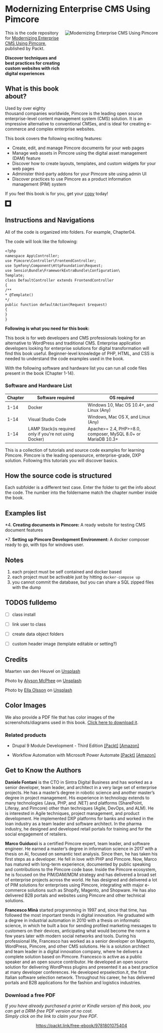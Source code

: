 # Modernizing Enterprise CMS Using Pimcore

<a href="https://www.packtpub.com/product/modernizing-enterprise-cms-using-pimcore/9781801075404?utm_source=github&utm_medium=repository&utm_campaign=9781801075404"><img src="https://static.packt-cdn.com/products/9781801075404/cover/smaller" alt="Modernizing Enterprise CMS Using Pimcore" height="256px" align="right"></a>

This is the code repository for [Modernizing Enterprise CMS Using Pimcore](https://www.packtpub.com/product/modernizing-enterprise-cms-using-pimcore/9781801075404?utm_source=github&utm_medium=repository&utm_campaign=9781801075404), published by Packt.

**Discover techniques and best practices for creating custom websites with rich digital experiences**

## What is this book about?
Used by over eighty thousand companies worldwide, Pimcore is the leading open source enterprise-level content management system (CMS) solution. It is an impressive alternative to conventional CMSes, and is ideal for creating e-commerce and complex enterprise websites.

This book covers the following exciting features: 
* Create, edit, and manage Pimcore documents for your web pages
* Manage web assets in Pimcore using the digital asset management (DAM) feature
* Discover how to create layouts, templates, and custom widgets for your web pages
* Administer third-party addons for your Pimcore site using admin UI
* Discover practices to use Pimcore as a product information management (PIM) system

If you feel this book is for you, get your [copy](https://www.amazon.com/dp/1801075409) today!

<a href="https://www.packtpub.com/?utm_source=github&utm_medium=banner&utm_campaign=GitHubBanner"><img src="https://raw.githubusercontent.com/PacktPublishing/GitHub/master/GitHub.png" 
alt="https://www.packtpub.com/" border="5" /></a>


## Instructions and Navigations
All of the code is organized into folders. For example, Chapter04.

The code will look like the following:
```
<?php
namespace App\Controller;
use Pimcore\Controller\FrontendController;
use Symfony\Component\HttpFoundation\Request;
use Sensio\Bundle\FrameworkExtraBundle\Configuration\
Template;
class DefaultController extends FrontendController
{
/**
* @Template()
*/
public function defaultAction(Request $request)
{
}
}
```

**Following is what you need for this book:**

This book is for web developers and CMS professionals looking for an alternative to WordPress and traditional CMS. Enterprise application developers looking for enterprise solutions for digital transformation will find this book useful. Beginner-level knowledge of PHP, HTML, and CSS is needed to understand the code examples used in the book.

With the following software and hardware list you can run all code files present in the book (Chapter 1-14).

### Software and Hardware List

| Chapter  | Software required                                       | OS required                                                    |
| -------- | --------------------------------------------------------| ---------------------------------------------------------------|
| 1-14     | Docker                                                  | Windows 10, Mac OS 10.4+, and Linux (Any)                      |
| 1-14     | Visual Studio Code                                      | Windows, Mac OS X, and Linux (Any)                             |
| 1-14     | LAMP Stack(is required only if you're not using Docker) | Apache>= 2.4, PHP>=8.0, composer, MySQL 8.0+ or MariaDB 10.3+  |


This is a collection of tutorials and source code examples for learning Pimcore.  Pimcore is the leading opensource, enterprise-grade, DXP solution.
Following this tutorials you will discover basics.

## How the source code is structured
Each subfolder is a different test case. Enter the folder to get the info about the code. The number into the foldername match the chapter number inside the book.

## Examples list
*4. **Creating documents in Pimcore:** A ready website for testing CMS document features

*7. **Setting up Pimcore Development Environment:** A docker composer ready to go, with tips for windows user.


## Notes
1. each project must be self contained and docker based
2. each project must be activable just by hitting `docker-compose up`
3. you cannot commit the database, but you can share a SQL zipped files with the dump


## TODOS fulldemo
- [ ] class install
- [ ] link user to class
- [ ] create data object folders
- [ ] custom header image (template editable or setting?)


## Credits
Maarten van den Heuvel</a> on <a href="https://unsplash.com/?utm_source=unsplash&amp;utm_medium=referral&amp;utm_content=creditCopyText">Unsplash</a></span> 

<span>Photo by <a href="https://unsplash.com/@alyson_jane?utm_source=unsplash&amp;utm_medium=referral&amp;utm_content=creditCopyText">Alyson McPhee</a> on <a href="https://unsplash.com/?utm_source=unsplash&amp;utm_medium=referral&amp;utm_content=creditCopyText">Unsplash</a></span>

<span>Photo by <a href="https://unsplash.com/@ellaolsson?utm_source=unsplash&amp;utm_medium=referral&amp;utm_content=creditCopyText">Ella Olsson</a> on <a href="https://unsplash.com/?utm_source=unsplash&amp;utm_medium=referral&amp;utm_content=creditCopyText">Unsplash</a></span>

## Color Images
We also provide a PDF file that has color images of the screenshots/diagrams used in this book. [Click here to download it](https://static.packt-cdn.com/downloads/9781801075404_ColorImages.pdf).


### Related products <Other books you may enjoy>
* Drupal 9 Module Development - Third Edition [[Packt]](https://www.packtpub.com/product/drupal-9-module-development-third-edition/9781800204621?utm_source=github&utm_medium=repository&utm_campaign=9781800204621) [[Amazon]](https://www.amazon.com/dp/1800204620)

* Workflow Automation with Microsoft Power Automate [[Packt]](https://www.packtpub.com/product/workflow-automation-with-microsoft-power-automate/9781839213793?utm_source=github&utm_medium=repository&utm_campaign=9781839213793) [[Amazon]](https://www.amazon.com/dp/1839213795)

## Get to Know the Authors
**Daniele Fontani**
is the CTO in Sintra Digital Business and has worked as a senior developer, team leader, and architect in a very large set of enterprise projects. He has a master’s degree in robotic science and another master’s degree in project management. His experience in technology extends to many technologies (Java, PHP, and .NET) and platforms (SharePoint, Liferay, and Pimcore) other than techniques (Agile, DevOps, and ALM). He is interested in Agile techniques, project management, and product development. He implemented DXP platforms for banks and worked in the loan industry as a team leader and software architect. In the pharma industry, he designed and developed retail portals for training and for the social engagement of retailers.

**Marco Guiducci**
is a certified Pimcore expert, team leader, and software engineer. He earned a master’s degree in information science in 2017 with a thesis on AI, focused on semantic text analysis. Since then, he has taken his first steps as a developer. He fell in love with PHP and Pimcore. Now, Marco has matured with long-term experience, documented by public speaking and contributions to the Pimcore code base. Inside the Pimcore ecosystem, he is focused on the PIM/DAM/MDM strategy and has delivered a broad set of enterprise projects across the world. He has designed and delivered a lot of PIM solutions for enterprises using Pimcore, integrating with major e-commerce solutions such as Shopify, Magento, and Shopware. He has also delivered B2B portals and websites using Pimcore and other technical solutions.

**Francesco Minà**
started programming in 1997 and, since that time, has followed the most important trends in digital innovation. He graduated with a degree in industrial automation in 2010 with a thesis on informatic science, in which he built a box for sending profiled marketing messages to customers on their devices, anticipating what would become the norm a few years later with modern social networks and tools. During his professional life, Francesco has worked as a senior developer on Magento, WordPress, Pimcore, and other CMS solutions. He is a solution architect and team leader in a digital innovation company, where he delivers a complete solution based on Pimcore. Francesco is active as a public speaker and an open source contributor. He developed an open source solution for delivering WordPress plugins and presented it as a best practice at many developer conferences. He developed erpselection.it, the first Italian software selection network. Throughout his career, he has delivered portals and B2B applications for the fashion and logistics industries.
  


### Download a free PDF

 <i>If you have already purchased a print or Kindle version of this book, you can get a DRM-free PDF version at no cost.<br>Simply click on the link to claim your free PDF.</i>
<p align="center"> <a href="https://packt.link/free-ebook/9781801075404">https://packt.link/free-ebook/9781801075404 </a> </p>